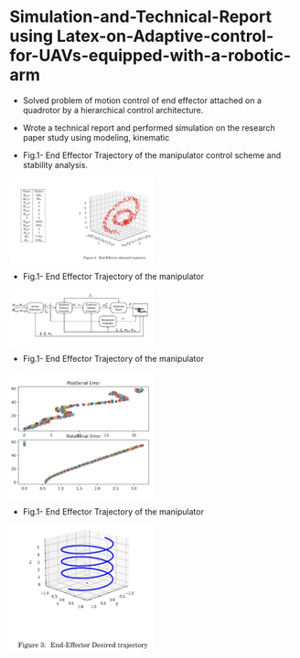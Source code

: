 # Simulation-and-Technical-Report using Latex-on-Adaptive-control-for-UAVs-equipped-with-a-robotic-arm
- Solved problem of motion control of end effector attached on a quadrotor by a hierarchical control architecture.
- Wrote a technical report and performed simulation on the research paper study using modeling, kinematic 

- Fig.1- End Effector Trajectory of the manipulator 
  control scheme and stability analysis.
<img align="center" alt="Coding" width="250" src="https://github.com/Rishikesh-Jadhav/Simulation-and-Technical-Report-on-Adaptive-control-for-UAVs-equipped-with-a-robotic-arm/blob/main/Controls%20proj2.1.png">

- Fig.1- End Effector Trajectory of the manipulator 
<img align="center" alt="Coding" width="250" src="https://github.com/Rishikesh-Jadhav/Simulation-and-Technical-Report-on-Adaptive-control-for-UAVs-equipped-with-a-robotic-arm/blob/main/Controls%20proj2.png">

- Fig.1- End Effector Trajectory of the manipulator 
<img align="center" alt="Coding" width="250" src="https://github.com/Rishikesh-Jadhav/Simulation-and-Technical-Report-on-Adaptive-control-for-UAVs-equipped-with-a-robotic-arm/blob/main/controls_proj2.2.png">

- Fig.1- End Effector Trajectory of the manipulator 
<img align="center" alt="Coding" width="250" src="https://github.com/Rishikesh-Jadhav/Simulation-and-Technical-Report-on-Adaptive-control-for-UAVs-equipped-with-a-robotic-arm/blob/main/controls_proj2.3.png">
